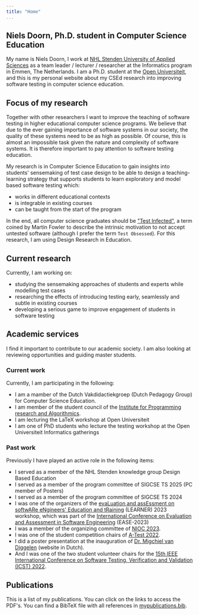 ```yaml
---
title: "Home"
...
```


## Niels Doorn, Ph.D. student in Computer Science Education

My name is Niels Doorn, I work at [NHL Stenden University of Applied Sciences](https://nhlstenden.com) as a team leader / lecturer / researcher at the Informatics program in Emmen, The Netherlands. I am a Ph.D. student at the [Open Universiteit](https://ou.nl), and this is my personal website about my CSEd research into improving software testing in computer science education.

## Focus of my research

Together with other researchers I want to improve the teaching of software testing in higher educational computer science programs. We believe that due to the ever gaining importance of software systems in our society, the quality of these systems need to be as high as possible. Of course, this is almost an impossible task given the nature and complexity of software systems. It is therefore important to pay attention to software testing education.

My research is in Computer Science Education to gain insights into students' sensemaking of test case design to be able to design a teaching-learning strategy that supports students to learn exploratory and model based software testing which:

- works in different educational contexts
- is integrable in existing courses
- can be taught from the start of the program

In the end, all computer science graduates should be ["Test Infected"](http://web.archive.org/web/20210323123335/https://junit.sourceforge.net/doc/testinfected/testing.htm), a term coined by Martin Fowler to describe the intrinsic motivation to not accept untested software (although I prefer the term `Test Obsessed`).
For this research, I am using Design Research in Education.

## Current research

Currently, I am working on:

- studying the sensemaking approaches of students and experts while modelling test cases
- researching the effects of introducing testing early, seamlessly and subtle in existing courses
- developing a serious game to improve engagement of students in software testing

## Academic services

I find it important to contribute to our academic society. I am also looking at reviewing opportunities and guiding master students.

### Current work

Currently, I am participating in the following:

- I am a mamber of the Dutch Vakdidactiekgroep (Dutch Pedagogy Group) for Computer Science Education.
- I am member of the student council of the [Institute for Programming research and Algorithmics](https://ipa.win.tue.nl/).
- I am lecturing the LaTeX workshop at Open Universiteit
- I am one of PhD students who lecture the testing workshop at the Open Universiteit Informatics gatherings
 
### Past work

Previously I have played an active role in the following items:

- I served as a member of the NHL Stenden knowledge group Design Based Education 
- I served as a member of the program committee of SIGCSE TS 2025 (PC member of Posters)
- I served as a member of the program committee of SIGCSE TS 2024
- I was one of the organizers of the [evaLuation and assEssment on softwARe eNgineers' Education and tRaining](https://unibas3d.github.io/learner/) (LEARNER) 2023 workshop, which was part of the [International Conference on Evaluation and Assessment in Software Engineering](https://conf.researchr.org/home/ease-2023) (EASE-2023)
- I was a member of the organizing committee of [NIOC 2023](http://nioc.nl).
- I was one of the student competition chairs of [A-Test 2022](https://a-test.org/).
- I did a poster presentation at the inauguration of [Dr. Migchiel van Diggelen](https://www.nhlstenden.com/onderzoek/dr-migchiel-van-diggelen) (website in Dutch).
- And I was one of the two student volunteer chairs for the [15th IEEE International Conference on Software Testing, Verification and Validation (ICST) 2022](https://icst2022.vrain.upv.es/).

## Publications 

This is a list of my publications. You can click on the links to access the PDF's. You can find a BibTeX file with all references in [mypublications.bib](mypublications.bib).

<bibtex src="mypublications.bib"></bibtex>

<div id="bibtex_display"></div>

<div class="bibtex_structure">
  <div class="sections bibtextypekey">
    <div class="section inproceedings|article|misc|phdthesis|mastersthesis|bachelorsthesis|techreport|software|book">
      <div class="sort year" extra="DESC number">
        <div class="templates"></div>
      </div>
    </div>
  </div>
</div>